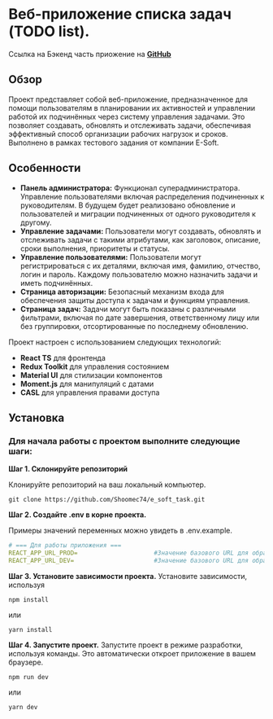 # Веб-приложение списка задач (TODO list).

Ссылка на Бэкенд часть приожение на __[GitHub](https://github.com/Shoomec74/e_soft_task)__

## Обзор

Проект представляет собой веб-приложение, предназначенное для помощи пользователям в планировании их активностей и управлении работой их подчинённых через систему управления задачами. Это позволяет создавать, обновлять и отслеживать задачи, обеспечивая эффективный способ организации рабочих нагрузок и сроков. Выполнено в рамках тестового задания от компании E-Soft.

## Особенности

- **Панель администратора:** Функционал суперадминистратора. Управление пользователями включая распределения подчиненных к руководителям. В будущем будет реализовано обновление и пользователей и миграции подчиненных от одного руководителя к другому.
- **Управление задачами:** Пользователи могут создавать, обновлять и отслеживать задачи с такими атрибутами, как заголовок, описание, сроки выполнения, приоритеты и статусы.
- **Управление пользователями:** Пользователи могут регистрироваться с их деталями, включая имя, фамилию, отчество, логин и пароль. Каждому пользователю можно назначить задачи и иметь подчинённых.
- **Страница авторизации:** Безопасный механизм входа для обеспечения защиты доступа к задачам и функциям управления.
- **Страница задач:** Задачи могут быть показаны с различными фильтрами, включая по дате завершения, ответственному лицу или без группировки, отсортированные по последнему обновлению.

Проект настроен с использованием следующих технологий:

- __React TS__ для фронтенда
- __Redux Toolkit__ для управления состоянием
- __Material UI__ для стилизации компонентов
- __Moment.js__ для манипуляций с датами
- __CASL__ для управления правами доступа

## Установка
### Для начала работы с проектом выполните следующие шаги:

**Шаг 1. Склонируйте репозиторий**

Клонируйте репозиторий на ваш локальный компьютер.
```
git clone https://github.com/Shoomec74/e_soft_task.git
```

**Шаг 2. Создайте .env в корне проекта.**

Примеры значений переменных можно увидеть в .env.example.

```yaml
# === Для работы приложения ===
REACT_APP_URL_PROD=                     #Значение базового URL для обращений к API сервера например: https://cleanwaveapp.ru
REACT_APP_URL_DEV=                      #Значение базового URL для обращений к API сервера на локальной машине, так же укажите порт, например: http://localhost:3000
```
**Шаг 3. Установите зависимости проекта.**
Установите зависимости, используя
```
npm install
```
или
```
yarn install
```

**Шаг 4. Запустите проект.**
Запустите проект в режиме разработки, используя команды. Это автоматически откроет приложение в вашем браузере.
```
npm run dev
```
или
```
yarn dev
```
